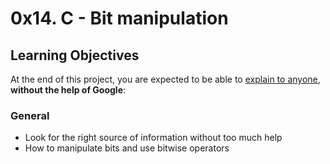# 0x14. C - Bit manipulation

## Learning Objectives

At the end of this project, you are expected to be able to [explain to anyone](https://intranet.hbtn.io/rltoken/-ZIYjWJH7o7oKoASL2Hs1w), **without the help of Google**:

### General

- Look for the right source of information without too much help
- How to manipulate bits and use bitwise operators
